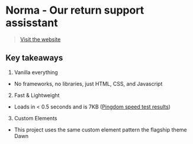 # Norma - Our return support assisstant
> [Visit the website](https://gpt3-8b6b5.web.app/)

## Key takeaways

1. Vanilla everything
  * No frameworks, no libraries, just HTML, CSS, and Javascript
2. Fast & Lightweight
  * Loads in < 0.5 seconds and is 7KB ([Pingdom speed test results](https://tools.pingdom.com/#60357d3ed5400000))
3. Custom Elements
  * This project uses the same custom element pattern the flagship theme Dawn